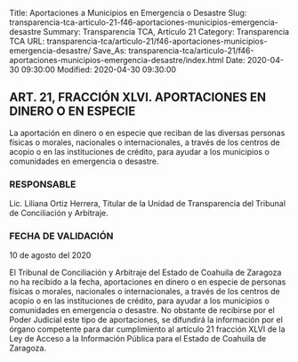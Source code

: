 Title: Aportaciones a Municipios en Emergencia o Desastre
Slug: transparencia-tca-articulo-21-f46-aportaciones-municipios-emergencia-desastre
Summary: Transparencia TCA, Artículo 21
Category: Transparencia TCA
URL: transparencia-tca/articulo-21/f46-aportaciones-municipios-emergencia-desastre/
Save_As: transparencia-tca/articulo-21/f46-aportaciones-municipios-emergencia-desastre/index.html
Date: 2020-04-30 09:30:00
Modified: 2020-04-30 09:30:00


## ART. 21, FRACCIÓN XLVI. APORTACIONES EN DINERO O EN ESPECIE

La aportación en dinero o en especie que reciban de las diversas personas físicas o morales, nacionales o internacionales, a través de los centros de acopio o en las instituciones de crédito, para ayudar a los municipios o comunidades en emergencia o desastre.

### RESPONSABLE

Lic. Liliana Ortiz Herrera, Titular de la Unidad de Transparencia del Tribunal de Conciliación y Arbitraje.

### FECHA DE VALIDACIÓN

10 de agosto del 2020

El Tribunal de Conciliación y Arbitraje del Estado de Coahuila de Zaragoza no ha recibido a la fecha, aportaciones en dinero o en especie de personas físicas o morales, nacionales o internacionales, a través de los centros de acopio o en las instituciones de crédito, para ayudar a los municipios o comunidades en emergencia o desastre. No obstante de recibirse por el Poder Judicial este tipo de aportaciones, se difundirá la información por el órgano competente para dar cumplimiento al artículo 21 fracción XLVI de la Ley de Acceso a la Información Pública para el Estado de Coahuila de Zaragoza.


